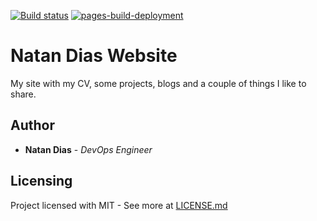 [![Build status](https://dev.azure.com/natan-dias/natan-dias.github.io/_apis/build/status/natan-dias.github.io-CI)](https://dev.azure.com/natan-dias/natan-dias.github.io/_build/latest?definitionId=6) [![pages-build-deployment](https://github.com/natan-dias/natan-dias.github.io/actions/workflows/pages/pages-build-deployment/badge.svg)](https://github.com/natan-dias/natan-dias.github.io/actions/workflows/pages/pages-build-deployment)

# Natan Dias Website

My site with my CV, some projects, blogs and a couple of things I like to share.

## Author
* **Natan Dias** - *DevOps Engineer*

## Licensing

Project licensed with MIT  - See more at [LICENSE.md](LICENSE.md)
